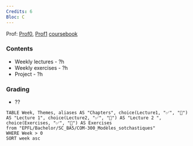 ```yaml
---
Credits: 6
Bloc: C
---
```


Prof: [Prof0](), [Prof1]() 
[coursebook]()

### Contents
- Weekly lectures - ?h
- Weekly exercises - ?h
- Project - ?h

### Grading
- ??




```dataview
TABLE Week, Themes, aliases AS "Chapters", choice(Lecture1, "✅", "🚫") AS "Lecture 1", choice(Lecture2, "✅", "🚫") AS "Lecture 2 ", choice(Exercises, "✅", "🚫") AS Exercises
from "EPFL/Bachelor/SC_BA5/COM-300_Modèles_sotchastiques"
WHERE Week > 0
SORT week asc
```



